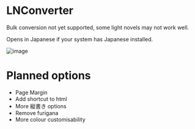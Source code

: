 # LNConverter
Bulk conversion not yet supported, some light novels may not work well.

Opens in Japanese if your system has Japanese installed.

![image](https://user-images.githubusercontent.com/66906618/144668583-e50fa8c8-565c-4abd-89c5-4f1c72d8545d.png)

# Planned options
* Page Margin
* Add shortcut to html
* More 縦書き options
* Remove furigana
* More colour customisability

